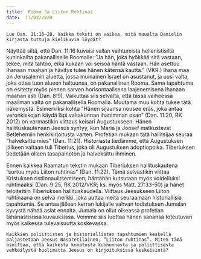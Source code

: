 ```yaml
---
title:  Rooma Ja Liiton Ruhtinas
date:  17/03/2020
---
```


`Lue Dan. 11:16–28. Vaikka teksti on vaikea, mitä ­muualta Danielin kirjasta tuttuja kielikuvia löydät?`

Näyttää siltä, että Dan. 11:16 kuvaisi vallan vaihtumista hellenistisiltä kuninkailta pakanalliselle Roomalle: ”Ja hän, joka hyökkää sitä vastaan, tekee, mitä tahtoo, eikä kukaan voi seisoa häntä vastaan. Hän asettuu Ihanaan maahan ja hävitys tulee hänen kätensä kautta.” (VKR.) Ihana maa on Jerusalemin aluetta, jossa muinainen Israel on asustanut, ja uusi valta, joka ottaa tuon alueen haltuunsa, on pakanallinen Rooma. Sama tapahtuma on esitetty myös pienen sarven horisontaalisena laajenemisena Ihanaan maahan asti (Dan. 8:9). Vaikuttaa siis selvältä, että tässä vaiheessa maailman valta on pakanallisella Roomalla. Muutama muu kohta tukee tätä näkemystä. Esimerkiksi kohta ”Hänen sijaansa nousee eräs, joka antaa veronkiskojan käydä läpi valtakunnan ihanimman osan” (Dan. 11:20, RK 2012) on varmastikin viittaus keisari Augustukseen. Hänen hallituskautenaan Jeesus syntyy, kun Maria ja Joosef matkustavat Betlehemiin henkikirjoitusta varten. Profetian mukaan tätä hallitsijaa seuraa ”halveksittu mies” (Dan. 11:21). Historiasta tiedämme, että Augustuksen jälkeen valtaan tuli Tiberius, joka oli Augustuksen adoptiopoika. Tiberiuksen tiedetään olleen tasapainoton ja halveksittu ihminen.

Ennen kaikkea Raamatun tekstin mukaan Tiberiuksen hallituskautena ”sortuu myös Liiton ruhtinas” (Dan. 11:22). Tämä selvästikin viittaa Kristuksen ristiinnaulitsemiseen; häntähän kutsutaan myös voidelluksi ruhtinaaksi (Dan. 9:25, RK 2012/VKR; ks. myös Matt. 27:33–50) ja hänet teloitettiin Tiberiuksen hallituskaudella. Viittaus Jeesukseen Liiton ruhtinaana on selvä merkki, joka auttaa meitä seuraamaan historiallisia tapahtumia. Se antaa jälleen kerran lukijalle vahvan todistuksen Jumalan kyvystä nähdä asiat ennalta. Jumala on ollut oikeassa profetian tähänastisissa kuvauksissa. Voimme siis luottaa hänen sanansa toteutuvan myös kaikessa tulevaisuutta koskevassa.

`Kaikkien poliittisten ja historiallisten tapahtumien keskellä paljastetaan Jeesus Nasaretilainen, ”Liiton ruhtinas”. Miten tämä osoittaa, että kaikesta kuvatusta kuohunnasta ja poliittisesta vehkeilystä huolimatta Jeesus on kirjoituksissa keskeisintä?`
